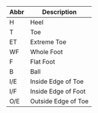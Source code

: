 | Abbr | Description         |
| ---- | ------------------- |
| H    | Heel                |
| T    | Toe                 |
| ET   | Extreme Toe         |
| WF   | Whole Foot          |
| F    | Flat Foot           |
| B    | Ball                |
| I/E  | Inside Edge of Toe  |
| I/F  | Inside Edge of Foot |
| O/E  | Outside Edge of Toe |
